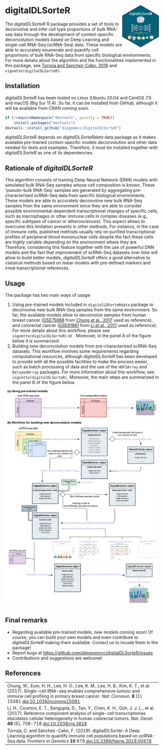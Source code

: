 # **digitalDLSorteR** <img src="man/figures/logo.png" align="right" width="120"/>

The _digitalDLSorteR_ R package provides a set of tools to deconvolve and infer cell type proportions of bulk RNA-seq data through the development of context-specific deconvolution models based on Deep Learning and single-cell RNA-Seq (scRNA-Seq) data. These models are able to accurately enumerate and quantify cell proportions of bulk RNA-Seq data from specific biological environments. For more details about the algorithm and the functionalities implemented in this package, see [Torroja and Sanchez-Cabo, 2019](https://www.frontiersin.org/articles/10.3389/fgene.2019.00978/full) and `vignette(digitalDLSorteR)`.

## Installation

_digitalDLSorteR_ has been tested on Linux (Ubuntu 20.04 and CentOS 7.1) and macOS (Big Sur 11.4). So far, it can be installed from GitHub, although it will be available from CRAN coming soon.

```r
if (!requireNamespace("devtools", quietly = TRUE))
    install.packages("devtools")
devtools::install_github("diegommcc/digitalDLSorteR")
```

_digitalDLSorteR_ depends on _digitalDLSorteRdata_ data package as it makes available pre-trained context-specific models deconvolution and other data needed for tests and examples. Therefore, it must be installed together with _digitalDLSorteR_ as one of its dependencies.

## Rationale of _digitalDLSorteR_

This algorithm consists of training Deep Neural Network (DNN) models with simulated bulk RNA-Seq samples whose cell composition is known. These 'pseudo-bulk RNA-Seq' samples are generated by aggregating pre-characterized scRNA-Seq data from specific biological environments. These models are able to accurately deconvolve new bulk RNA-Seq samples from the same environment since they are able to consider possible environmental-dependent transcriptional changes of specific cells, such as macrophages or other immune cells in complex diseases (e.g., specific subtypes of cancer or atherosclerosis). This aspect allows to overcome this limitation presents in other methods. For instance, in the case of immune cells, published methods usually rely on purified transcriptional profiles of peripheral blood mononuclear cells despite the fact these cells are highly variable depending on the environment where they are. Therefore, considering this feature together with the use of powerful DNN models and the fact that improvement of scRNA-Seq datasets over time will allow to build better models, _digitalDLSorteR_ offers a good alternative to classical methods based on linear models with pre-defined markers and irreal transcriptional references.

## Usage

The package has two main ways of usage:

1. Using pre-trained models included in `digitalLDSorteRdata` package to deconvolve new bulk RNA-Seq samples from the same environment. So far, the available models allow to deconvolve samples from human breast cancer ([GSE75688](https://www.ncbi.nlm.nih.gov/geo/query/acc.cgi?acc=GSE75688) from [Chung et al., 2017](https://www.nature.com/articles/ncomms15081) used as reference), and colorectal cancer ([GSE81861](https://www.ncbi.nlm.nih.gov/geo/query/acc.cgi?acc=GSE81861) from [Li et al., 2017](https://www.nature.com/articles/ng.3818) used as reference). For more details about this workflow, please see `vignette(digitalDLSorteR)` or . Moreover, in the panel A of the figure below it is summarized.
2. Building new deconvolution models from pre-characterized scRNA-Seq datasets. This workflow involves some requirements regarding computational resources, although _digitalDLSorteR_ has been developed to provide with all the possible facilities to make the process easier, such as batch processing of data and the use of the `HDF5Array` and `DelayedArray` packages. For more information about this workflow, see `vignette(digitalDLSorteR)`. Moreover, the main steps are summarized in the panel B of the figure below.

<img src="man/figures/workflow_readme.png"/>

## Final remarks

* Regarding available pre-trained models, new models coming soon! Of course, you can build your own models and even contribute to _digitalDLSorteR_ making them available. Contact us to incude them in the package!
* Report bugs at <https://github.com/diegommcc/digitalDLSorteR/issues>
* Contributions and suggestions are welcome!

## References

<table>
  <tr><td>Chung, W., Eum, H. H., Lee, H. O., Lee, K. M., Lee, H. B., Kim, K. T., et al. (2017). Single-cell RNA-seq enables comprehensive tumour and immune cell profiling in primary breast cancer.
  <i>Nat. Commun.</i>
  <b>8</b> (1) 15081
  <a href='https://doi.org/10.1038/ncomms15081'>doi:10.1038/ncomms15081</a>
  </td></tr>

  <tr><td>Li, H., Courtois, E. T., Sengupta, D., Tan, Y., Chen, K. H., Goh, J. J. L., et al. (2017). Reference component analysis of single-cell transcriptomes elucidates cellular heterogeneity in human colorectal tumors.
  <i>Nat. Genet.</i>
  <b>49</b> (5), 708-718
  <a href='https://doi.org/10.1038/ng.3818'>doi:10.1038/ng.3818</a>
  </td></tr>

  <tr><td>Torroja, C. and Sánchez-Cabo, F. (2019). digitalDLSorter: A Deep Learning algorithm to quantify immune cell populations based on scRNA-Seq data.
  <i>Frontiers in Genetics</i>
  <b>10</b> 978
  <a href='https://doi.org/10.3389/fgene.2019.00978'>doi:10.3389/fgene.2019.00978</a>
  </td></tr>
</table>
